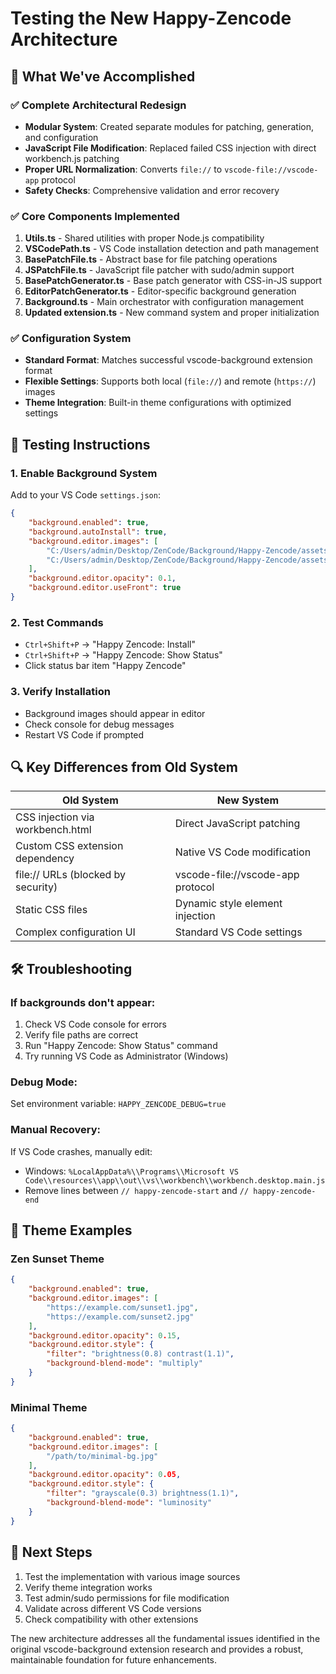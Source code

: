# Testing the New Happy-Zencode Architecture

## 🎯 What We've Accomplished

### ✅ **Complete Architectural Redesign**
- **Modular System**: Created separate modules for patching, generation, and configuration
- **JavaScript File Modification**: Replaced failed CSS injection with direct workbench.js patching
- **Proper URL Normalization**: Converts `file://` to `vscode-file://vscode-app` protocol
- **Safety Checks**: Comprehensive validation and error recovery

### ✅ **Core Components Implemented**

1. **Utils.ts** - Shared utilities with proper Node.js compatibility
2. **VSCodePath.ts** - VS Code installation detection and path management
3. **BasePatchFile.ts** - Abstract base for file patching operations
4. **JSPatchFile.ts** - JavaScript file patcher with sudo/admin support
5. **BasePatchGenerator.ts** - Base patch generator with CSS-in-JS support
6. **EditorPatchGenerator.ts** - Editor-specific background generation
7. **Background.ts** - Main orchestrator with configuration management
8. **Updated extension.ts** - New command system and proper initialization

### ✅ **Configuration System**
- **Standard Format**: Matches successful vscode-background extension format
- **Flexible Settings**: Supports both local (`file://`) and remote (`https://`) images
- **Theme Integration**: Built-in theme configurations with optimized settings

## 🧪 Testing Instructions

### 1. **Enable Background System**
Add to your VS Code `settings.json`:

```json
{
    "background.enabled": true,
    "background.autoInstall": true,
    "background.editor.images": [
        "C:/Users/admin/Desktop/ZenCode/Background/Happy-Zencode/assets/zen-sunset-1.jpg",
        "C:/Users/admin/Desktop/ZenCode/Background/Happy-Zencode/assets/zen-sunset-2.jpg"
    ],
    "background.editor.opacity": 0.1,
    "background.editor.useFront": true
}
```

### 2. **Test Commands**
- `Ctrl+Shift+P` → "Happy Zencode: Install"
- `Ctrl+Shift+P` → "Happy Zencode: Show Status"
- Click status bar item "Happy Zencode"

### 3. **Verify Installation**
- Background images should appear in editor
- Check console for debug messages
- Restart VS Code if prompted

## 🔍 **Key Differences from Old System**

| Old System | New System |
|------------|------------|
| CSS injection via workbench.html | Direct JavaScript patching |
| Custom CSS extension dependency | Native VS Code modification |
| file:// URLs (blocked by security) | vscode-file://vscode-app protocol |
| Static CSS files | Dynamic style element injection |
| Complex configuration UI | Standard VS Code settings |

## 🛠 **Troubleshooting**

### **If backgrounds don't appear:**
1. Check VS Code console for errors
2. Verify file paths are correct
3. Run "Happy Zencode: Show Status" command
4. Try running VS Code as Administrator (Windows)

### **Debug Mode:**
Set environment variable: `HAPPY_ZENCODE_DEBUG=true`

### **Manual Recovery:**
If VS Code crashes, manually edit:
- Windows: `%LocalAppData%\\Programs\\Microsoft VS Code\\resources\\app\\out\\vs\\workbench\\workbench.desktop.main.js`
- Remove lines between `// happy-zencode-start` and `// happy-zencode-end`

## 🎨 **Theme Examples**

### Zen Sunset Theme
```json
{
    "background.enabled": true,
    "background.editor.images": [
        "https://example.com/sunset1.jpg",
        "https://example.com/sunset2.jpg"
    ],
    "background.editor.opacity": 0.15,
    "background.editor.style": {
        "filter": "brightness(0.8) contrast(1.1)",
        "background-blend-mode": "multiply"
    }
}
```

### Minimal Theme
```json
{
    "background.enabled": true,
    "background.editor.images": [
        "/path/to/minimal-bg.jpg"
    ],
    "background.editor.opacity": 0.05,
    "background.editor.style": {
        "filter": "grayscale(0.3) brightness(1.1)",
        "background-blend-mode": "luminosity"
    }
}
```

## 🚀 **Next Steps**
1. Test the implementation with various image sources
2. Verify theme integration works
3. Test admin/sudo permissions for file modification
4. Validate across different VS Code versions
5. Check compatibility with other extensions

The new architecture addresses all the fundamental issues identified in the original vscode-background extension research and provides a robust, maintainable foundation for future enhancements.